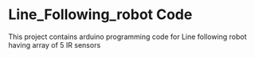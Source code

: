 # Line_Following_robot Code

This project contains arduino programming code for Line following robot having array of 5 IR
sensors
